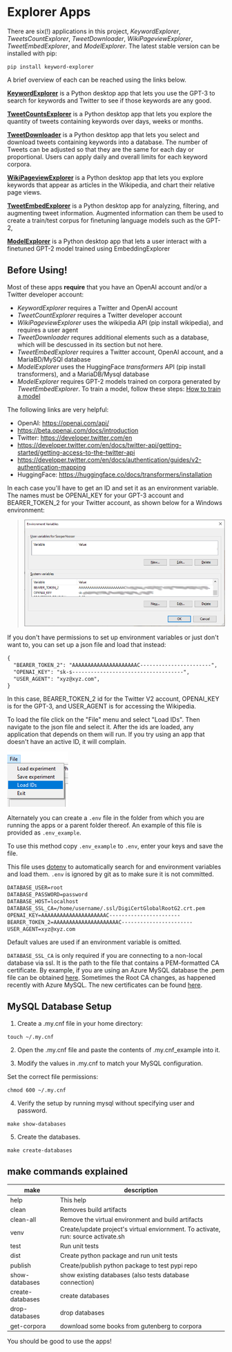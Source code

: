 Explorer Apps
====================================

There are six(!) applications in this project, _KeywordExplorer_, _TweetsCountExplorer_, _TweetDownloader_,  _WikiPageviewExplorer_, _TweetEmbedExplorer_, and _ModelExplorer_. The latest stable version can be installed with pip:

    pip install keyword-explorer

A brief overview of each can be reached using the links below. 

[**KeywordExplorer**](./markup/KeywordExplorer.md) is a Python desktop app that lets you use the GPT-3 to search for keywords and Twitter to see if those keywords are any good.

[**TweetCountsExplorer**](./markup/TweetsCountExplorer.md) is a Python desktop app that lets you explore the quantity of tweets containing keywords over days, weeks or months.

[**TweetDownloader**](./markup/TweetDownloader.md) is a Python desktop app that lets you select and download tweets containing keywords into a database. The number of Tweets can be adjusted so that they are the same for each day or proportional. Users can apply daily and overall limits for each keyword corpora.

[**WikiPageviewExplorer**](./markup/WikiPageviewExplorer.md) is a Python desktop app that lets you explore keywords that appear as articles in the Wikipedia, and chart their relative page views.

[**TweetEmbedExplorer**](./markup/TweetEmbedExplorer.md) is a Python desktop app for analyzing, filtering, and augmenting tweet information. Augmented information can them be used to create a train/test corpus for finetuning language models such as the GPT-2,

[**ModelExplorer**](./markup/ModelExplorer.md) is a Python desktop app that lets a user interact with a finetuned GPT-2 model trained using EmbeddingExplorer

## Before Using! <span id = "before-using"/>

Most of these apps **require** that you have an OpenAI account and/or a Twitter developer account:

* _KeywordExplorer_ requires a Twitter and OpenAI account
* _TweetCountExplorer_ requires a Twitter developer account
* _WikiPageviewExplorer_ uses the wikipedia API (pip install wikipedia), and requires a user agent
* _TweetDownloader_ requres additional elements such as a database, which will be descussed in its section but not here. 
* _TweetEmbedExplorer_ requires a Twitter account, OpenAI account, and a MariaBD/MySQl database
* _ModelExplorer_ uses the HuggingFace _transformers_ API (pip install transformers), and a MariaDB/Mysql database
* _ModelExplorer_ requires GPT-2 models trained on corpora generated by _TweetEmbedExplorer_. To train a model, follow these steps: [How to train a model](./markup/model_train.md)

The following links are very helpful:

- OpenAI: https://openai.com/api/
- https://beta.openai.com/docs/introduction
- Twitter: https://developer.twitter.com/en
- https://developer.twitter.com/en/docs/twitter-api/getting-started/getting-access-to-the-twitter-api
- https://developer.twitter.com/en/docs/authentication/guides/v2-authentication-mapping
- HuggingFace: https://huggingface.co/docs/transformers/installation

In each case you'll have to get an ID and set it as an environment variable. The names must be OPENAI_KEY for your GPT-3 account and BEARER_TOKEN_2 for your Twitter account, as shown below for a Windows environment:

>![Environment variables](./images/environment_vars.png)

If you don't have permissions to set up environment variables or just don't want to, you can set up a json file and load that instead:

```
{
  "BEARER_TOKEN_2": "AAAAAAAAAAAAAAAAAAAAAC-----------------------",
  "OPENAI_KEY": "sk-s------------------------------------",
  "USER_AGENT": "xyz@xyz.com",
}
```

In this case, BEARER_TOKEN_2 id for the Twitter V2 account, OPENAI_KEY is for the GPT-3, and USER_AGENT is for accessing the Wikipedia. 

To load the file click on the "File" menu and select "Load IDs". Then navigate to the json file and select it. After the ids are loaded, any application that depends on them will run. If you try using an app that doesn't have an active ID, it will complain.

![LoadID](./images/load_id.png)


Alternately you can create a `.env` file in the folder from which you are running the apps or a parent folder thereof.
An example of this file is provided as `.env_example`.  

To use this method copy `.env_example` to `.env`,  enter your keys and save the file.  

This file uses [dotenv](https://pypi.org/project/python-dotenv/) to automatically search for and environment variables and load them.
`.env` is ignored by git as to make sure it is not committed.

```
DATABASE_USER=root
DATABASE_PASSWORD=password
DATABASE_HOST=localhost
DATABASE_SSL_CA=/home/username/.ssl/DigiCertGlobalRootG2.crt.pem
OPENAI_KEY=AAAAAAAAAAAAAAAAAAAAAC-----------------------
BEARER_TOKEN_2=AAAAAAAAAAAAAAAAAAAAAC-----------------------
USER_AGENT=xyz@xyz.com
```

Default values are used if an environment variable is omitted.

`DATABASE_SSL_CA` is only required if you are connecting to a non-local database via ssl.  It is the path to the file that contains a PEM-formatted CA certificate.
By example, if you are using an Azure MySQL database the .pem file can be obtained [here](https://learn.microsoft.com/en-us/azure/mysql/single-server/how-to-configure-ssl).
Sometimes the Root CA changes, as happened recently with Azure MySQL.  The new certificates can be found [here](https://learn.microsoft.com/en-us/azure/mysql/single-server/concepts-certificate-rotation).

## MySQL Database Setup

1. Create a .my.cnf file in your home directory:

```{bash}
touch ~/.my.cnf
```

2. Open the .my.cnf file and paste the contents of .my.cnf_example into it.

3. Modify the values in .my.cnf to match your MySQL configuration.

Set the correct file permissions:

```{bash}
chmod 600 ~/.my.cnf
```

4. Verify the setup by running mysql without specifying user and password.

```{bash}
make show-databases
```

5. Create the databases.

```{bash}
make create-databases
```

## make commands explained

|make|description|
|---|---|
|help             |This help|
|clean            |Removes build artifacts|
|clean-all        |Remove the virtual environment and build artifacts|
|venv             |Create/update project's virtual enviornment. To activate, run: source activate.sh|
|test             |Run unit tests|
|dist             |Create python package and run unit tests|
|publish          |Create/publish python package to test pypi repo|
|show-databases   |show existing databases (also tests database connection)|
|create-databases |create databases|
|drop-databases   |drop databases|
|get-corpora      |download some books from gutenberg to corpora|

You should be good to use the apps!
